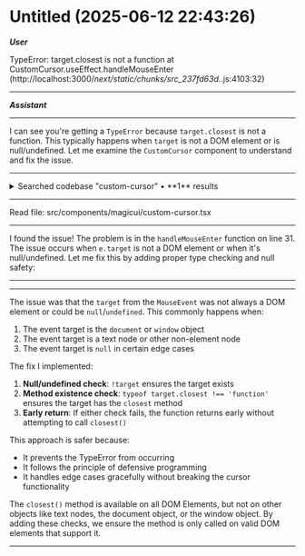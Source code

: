 <!-- Generated by SpecStory -->

# Untitled (2025-06-12 22:43:26)

_**User**_

TypeError: target.closest is not a function
    at CustomCursor.useEffect.handleMouseEnter (http://localhost:3000/_next/static/chunks/src_237fd63d._.js:4103:32)

---

_**Assistant**_



---

I can see you're getting a `TypeError` because `target.closest` is not a function. This typically happens when `target` is not a DOM element or is null/undefined. Let me examine the `CustomCursor` component to understand and fix the issue.

---

<details>
            <summary>Searched codebase "custom-cursor" • **1** results</summary>
        
| File |
|------|
| `undefined` |

</details>

---

Read file: src/components/magicui/custom-cursor.tsx

---

I found the issue! The problem is in the `handleMouseEnter` function on line 31. The issue occurs when `e.target` is not a DOM element or when it's null/undefined. Let me fix this by adding proper type checking and null safety:

---



---

The issue was that the `target` from the `MouseEvent` was not always a DOM element or could be `null`/`undefined`. This commonly happens when:

1. The event target is the `document` or `window` object
2. The event target is a text node or other non-element node
3. The event target is `null` in certain edge cases

The fix I implemented:

1. **Null/undefined check**: `!target` ensures the target exists
2. **Method existence check**: `typeof target.closest !== 'function'` ensures the target has the `closest` method
3. **Early return**: If either check fails, the function returns early without attempting to call `closest()`

This approach is safer because:
- It prevents the TypeError from occurring
- It follows the principle of defensive programming
- It handles edge cases gracefully without breaking the cursor functionality

The `closest()` method is available on all DOM Elements, but not on other objects like text nodes, the document object, or the window object. By adding these checks, we ensure the method is only called on valid DOM elements that support it.

---

